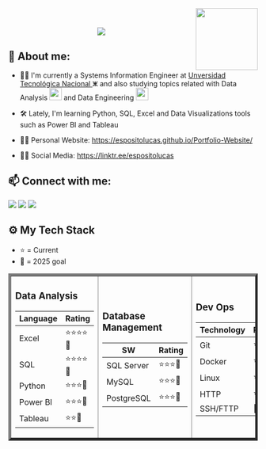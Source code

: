 <img align='right' src="https://media2.giphy.com/media/v1.Y2lkPTc5MGI3NjExMGJlNzk2YzQyY2I3MTZkYTg2ZjZkNTc0ZDE1MGJkN2UxNDY2MjNhYyZjdD1z/ZcufRAqudIYpZXkoPG/giphy.gif" width="125" height="125">

<!--- <h1 align="center">Hi 👋, I'm Lucas </h1>--->

<h1 align="center">
    <img src="https://readme-typing-svg.herokuapp.com?font=Righteouse&size=55&duration=4000&color=A91B3D&center=true&vCenter=true&width=500&height=70&lines=Hi+There!+👋;+I'm+Lucas!;" />
</h1>


 <!--- <h3 align="center">I'm currently a Systems Information Engineering Student at <a href="https://www.frba.utn.edu.ar/" target="_blank" > Unversidad Tecnológica Nacional </a> ⵥ and also studying topics related with Data Analysis  <img src="https://cdn-icons-png.flaticon.com/512/2782/2782163.png" alt="angular" width="25" height="25"/> </a> </h3> -->

## 🙋 About me:

- 🧑‍🎓 I'm currently a Systems Information Engineer at <a href="https://www.frba.utn.edu.ar/" target="_blank" > Unversidad Tecnológica Nacional </a> ⵥ and also studying topics related with Data Analysis  <img src="https://cdn-icons-png.flaticon.com/512/2782/2782163.png" alt="angular" width="25" height="25"/> and Data Engineering <img src="https://cdn-icons-png.freepik.com/256/4233/4233166.png?semt=ais_hybrid" alt="angular" width="25" height="25"/> </a>

- 🛠️ Lately, I'm learning Python, SQL, Excel and Data Visualizations tools such as Power BI and Tableau

- 👨‍💻 Personal Website: https://espositolucas.github.io/Portfolio-Website/

- 🙋‍♂️ Social Media: https://linktr.ee/espositolucas

## 📫 Connect with me:

<a href="https://github.com/EspositoLucas"><img src="https://img.shields.io/badge/-EspositoLucas-black?style=flat&labelColor=black&logo=github&logoColor=white"/></a>
  <a href="https://www.linkedin.com/in/lucas-esposito-tejerina/"><img src="https://img.shields.io/badge/-Lucas%20Espósito Tejerina%20-0077B5?style=flat&logo=Linkedin&logoColor=white"/></a>
  <a href="https://mail.google.com/mail/?view=cm&fs=1&tf=1&to=espositolucas2002@gmail.com"><img src="https://img.shields.io/badge/-espositolucas2002@gmail.com-D14836?style=flat&logo=Gmail&logoColor=white"/></a>
  </p>

## ⚙ My Tech Stack

- ⭐ = Current
- 🎯 = 2025 goal


<table border = 5 >
  <tr>
    <td>
  
### Data Analysis

| Language   | Rating |
| ---------- | ---------|
| Excel     | ⭐⭐⭐⭐🎯|
| SQL       | ⭐⭐⭐⭐🎯|
| Python    | ⭐⭐⭐🎯|
| Power BI  | ⭐⭐⭐🎯|
| Tableau   | ⭐⭐🎯|

</td>

 <td>
  
### Database Management

| SW       |  Rating   |   
| -----------| ---------- | 
| SQL Server | ⭐⭐⭐🎯| 
| MySQL     | ⭐⭐⭐🎯 |    
| PostgreSQL |⭐⭐⭐🎯  |

</td>

 <td>
  
### Dev Ops

| Technology |  Rating   |   
| -----------| ---------- | 
| Git |⭐⭐⭐🎯| 
| Docker |⭐⭐🎯 |
| Linux |⭐🎯 |  
| HTTP |⭐🎯|
| SSH/FTTP|🎯|

</td>

 <td>
  
### Distributed Computing

| Framework   |  Rating   |   
| -----------| ---------- | 
| MapReduce |🎯🎯| 
| Hadoop    |🎯 |    
| HDFS | 🎯|

</td>

 <td>
  
### Cloud Computing

| Platform   |  Rating   |   
| -----------| ---------- | 
| AWS |⭐🎯🎯| 
| GCP    |🎯🎯 |    
| Azure | 🎯|

</td>

 <td>
  
### Data Processing

| Engine   |  Rating   |   
| -----------| ---------- | 
| Spark |🎯🎯| 
| Kafka |🎯🎯 |    
| Flink |🎯|
| AWS Kinesis | 🎯|

</td>

 <td>
  
### Data Pipelining

| Workflow   |  Rating   |   
| -----------| ---------- | 
| Apache Airflow|⭐🎯| 
| Apache NiFi |🎯🎯 |    
| Astronomous |🎯|

</td>

 <td>
  
### Storage

| Service   |  Rating   |   
| -----------| ---------- | 
| AWS S3|⭐🎯🎯| 
| GCS |🎯🎯 |    

</td>

 <td>
  
### Data Warehouse

| SW |  Rating   |   
| -----------| ---------- | 
| Apache Hive |🎯🎯| 
| Snowflake|🎯🎯 |    
| Amazon Redshift |🎯|
| Google Big Query | 🎯|

</td>

</tr>
</table>

<!--

<p align="center">
  <img width="46%" src="https://github-readme-stats.vercel.app/api?username=EspositoLucas&show_icons=true&bg_color=0d1117&theme=github_dark&include_all_commits=true&count_private=true"/>
  <img width="34%" src="https://github-readme-stats.vercel.app/api/top-langs/?username=EspositoLucas&layout=compact&langs_count=8&theme=github_dark"/>
  <img width="50%" src="https://github-readme-streak-stats-salesp07.vercel.app/?user=EspositoLucas&count_private=true&theme=git-dark&border_radius=10" alt="streak stats"/>  
  </p>
-->


